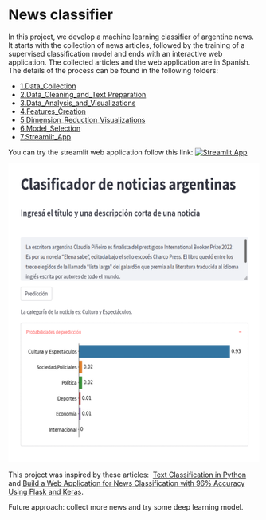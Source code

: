 # News classifier

In this project, we develop a machine learning classifier of argentine news. It starts with the collection of news articles, followed by the training of a supervised classification model and ends with an interactive web application. The collected articles and the web application are in Spanish. The details of the process can be found in the following folders:

- [1.Data_Collection](https://github.com/mgiaroli/News_classifier/tree/main/1.Data_Collection)
- [2.Data_Cleaning_and_Text Preparation](https://github.com/mgiaroli/News_classifier/tree/main/2.Data_Cleaning_and_Text_Preparation)
- [3.Data_Analysis_and_Visualizations](https://github.com/mgiaroli/News_classifier/tree/main/3.Data_Analysis_and_Visualizations)
- [4.Features_Creation](https://github.com/mgiaroli/News_classifier/tree/main/4.Features_Creation)
- [5.Dimension_Reduction_Visualizations](https://github.com/mgiaroli/News_classifier/tree/main/5.Dimension_Reduction_Visualizations)
- [6.Model_Selection](https://github.com/mgiaroli/News_classifier/tree/main/6.Model_Selection)
- [7.Streamlit_App](https://github.com/mgiaroli/News_classifier/tree/main/7.Streamlit_App)

You can try the streamlit web application follow this link: [![Streamlit App](https://static.streamlit.io/badges/streamlit_badge_black_white.svg)](https://share.streamlit.io/mgiaroli/news_classifier/main/7.Streamlit_App/news_streamlit.py)

<img src="https://github.com/mgiaroli/News_classifier/blob/main/7.Streamlit_App/app_example.png" width="600" height="600" />

This project was inspired by these articles:  
[Text Classification in Python](https://towardsdatascience.com/text-classification-in-python-dd95d264c802) and [Build a Web Application for News Classification with 96% Accuracy Using Flask and Keras](https://python.plainenglish.io/data-science-project-german-news-classifier-c574a1842aaa).

Future approach: collect more news and try some deep learning model.
